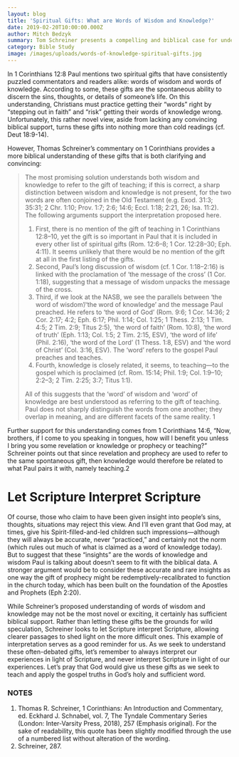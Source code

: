```yaml
---
layout: blog
title: 'Spiritual Gifts: What are Words of Wisdom and Knowledge?'
date: 2019-02-20T10:00:00.000Z
author: Mitch Bedzyk
summary: Tom Schreiner presents a compelling and biblical case for understanding words of wisdom and knowledge to be referring to the gift of teaching.
category: Bible Study
image: /images/uploads/words-of-knowledge-spiritual-gifts.jpg
---
```

In 1 Corinthians 12:8 Paul mentions two spiritual gifts that have consistently puzzled commentators and readers alike: words of wisdom and words of knowledge. According to some, these gifts are the spontaneous ability to discern the sins, thoughts, or details of someone’s life. On this understanding, Christians must practice getting their “words” right by “stepping out in faith” and “risk” getting their words of knowledge wrong. Unfortunately, this rather novel view, aside from lacking any convincing biblical support, turns these gifts into nothing more than cold readings (cf. Deut 18:9-14).

However, Thomas Schreiner’s commentary on 1 Corinthians provides a more biblical understanding of these gifts that is both clarifying and convincing:

> The most promising solution understands both wisdom and knowledge to refer to the gift of teaching; if this is correct, a sharp distinction between wisdom and knowledge is not present, for the two words are often conjoined in the Old Testament (e.g. Exod. 31:3; 35:31; 2 Chr. 1:10; Prov. 1:7; 2:6; 14:6; Eccl. 1:18; 2:21, 26; Isa. 11:2). The following arguments support the interpretation proposed here.
>
> 1. First, there is no mention of the gift of teaching in 1 Corinthians 12:8–10, yet the gift is so important in Paul that it is included in every other list of spiritual gifts (Rom. 12:6–8; 1 Cor. 12:28–30; Eph. 4:11). It seems unlikely that there would be no mention of the gift at all in the first listing of the gifts.
> 2. Second, Paul’s long discussion of wisdom (cf. 1 Cor. 1:18–2:16) is linked with the proclamation of ‘the message of the cross’ (1 Cor. 1:18), suggesting that a message of wisdom unpacks the message of the cross.
> 3. Third, if we look at the NASB, we see the parallels between ‘the word of wisdom’/‘the word of knowledge’ and the message Paul preached. He refers to ‘the word of God’ (Rom. 9:6; 1 Cor. 14:36; 2 Cor. 2:17; 4:2; Eph. 6:17; Phil. 1:14; Col. 1:25; 1 Thess. 2:13; 1 Tim. 4:5; 2 Tim. 2:9; Titus 2:5), ‘the word of faith’ (Rom. 10:8), ‘the word of truth’ (Eph. 1:13; Col. 1:5; 2 Tim. 2:15, ESV), ‘the word of life’ (Phil. 2:16), ‘the word of the Lord’ (1 Thess. 1:8, ESV) and ‘the word of Christ’ (Col. 3:16, ESV). The ‘word’ refers to the gospel Paul preaches and teaches.
> 4. Fourth, knowledge is closely related, it seems, to teaching—to the gospel which is proclaimed (cf. Rom. 15:14; Phil. 1:9; Col. 1:9–10; 2:2–3; 2 Tim. 2:25; 3:7; Titus 1:1).
> 
>All of this suggests that the ‘word’ of wisdom and ‘word’ of knowledge are best understood as referring to the gift of teaching. Paul does not sharply distinguish the words from one another; they overlap in meaning, and are different facets of the same reality. 1

Further support for this understanding comes from 1 Corinthians 14:6, “Now, brothers, if I come to you speaking in tongues, how will I benefit you unless I bring you some revelation or knowledge or prophecy or teaching?” Schreiner points out that since revelation and prophecy are used to refer to the same spontaneous gift, then knowledge would therefore be related to what Paul pairs it with, namely teaching.2

# Let Scripture Interpret Scripture
Of course, those who claim to have been given insight into people’s sins, thoughts, situations may reject this view. And I’ll even grant that God may, at times, give his Spirit-filled-and-led children such impressions—although they will always be accurate, never “practiced,” and certainly not the norm (which rules out much of what is claimed as a word of knowledge today). But to suggest that these “insights” are the words of knowledge and wisdom Paul is talking about doesn’t seem to fit with the biblical data. A stronger argument would be to consider these accurate and rare insights as one way the gift of prophecy might be redemptively-recalibrated to function in the church today, which has been built on the foundation of the Apostles and Prophets (Eph 2:20).

While Schreiner’s proposed understanding of words of wisdom and knowledge may not be the most novel or exciting, it certainly has sufficient biblical support. Rather than letting these gifts be the grounds for wild speculation, Schreiner looks to let Scripture interpret Scripture, allowing clearer passages to shed light on the more difficult ones. This example of interpretation serves as a good reminder for us. As we seek to understand these often-debated gifts, let’s remember to always interpret our experiences in light of Scripture, and never interpret Scripture in light of our experiences. Let’s pray that God would give us these gifts as we seek to teach and apply the gospel truths in God’s holy and sufficient word.

### NOTES
1. Thomas R. Schreiner, 1 Corinthians: An Introduction and Commentary, ed. Eckhard J. Schnabel, vol. 7, The Tyndale Commentary Series (London: Inter-Varsity Press, 2018), 257 (Emphasis original). For the sake of readability, this quote has been slightly modified through the use of a numbered list without alteration of the wording.
2. Schreiner, 287.
